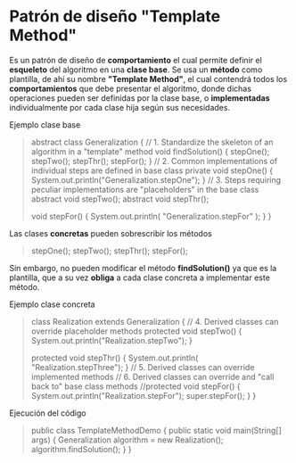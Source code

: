 # Patrón de diseño "Template Method"

Es un patrón de diseño de **comportamiento** el cual permite definir el **esqueleto** del algoritmo en una **clase base**.
Se usa un **método** como plantilla, de ahí su nombre **"Template Method"**, el cual contendrá todos los **comportamientos** que debe presentar el algoritmo, donde dichas operaciones pueden ser definidas por la clase base, o **implementadas** individualmente por cada clase hija según sus necesidades.

Ejemplo clase base
>abstract class Generalization {
    // 1. Standardize the skeleton of an algorithm in a "template" method
    void findSolution() {
        stepOne();
        stepTwo();
        stepThr();
        stepFor();
    }
    // 2. Common implementations of individual steps are defined in base class
    private void stepOne() {
        System.out.println("Generalization.stepOne");
    }
    // 3. Steps requiring peculiar implementations are "placeholders" in the base class
    abstract void stepTwo();
    abstract void stepThr();
>
>    void stepFor() {
        System.out.println( "Generalization.stepFor" );
    }
}

Las clases **concretas** pueden sobrescribir los métodos 

>stepOne();
stepTwo();
stepThr();
stepFor();

Sin embargo, no pueden modificar el método **findSolution()** ya que es la plantilla, que a su vez **obliga** a cada clase concreta a implementar este método. 

Ejemplo clase concreta
>class Realization extends Generalization {
    // 4. Derived classes can override placeholder methods
    protected void stepTwo() {
        System.out.println("Realization.stepTwo");
    }
>
 >   protected void stepThr() {
        System.out.println( "Realization.stepThree");
    }
     // 5. Derived classes can override implemented methods
    // 6. Derived classes can override and "call back to" base class methods //protected void stepFor() {
        System.out.println("Realization.stepFor");
        super.stepFor();
    }
}

Ejecución del código
>public class TemplateMethodDemo {
    public static void main(String[] args) {
        Generalization algorithm = new Realization();
        algorithm.findSolution();
    }
}
